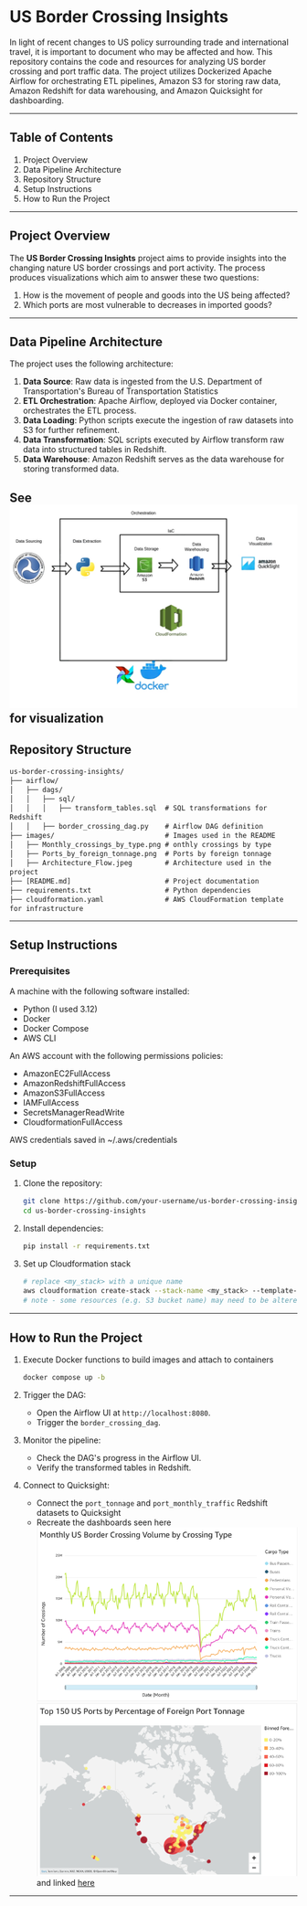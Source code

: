 # US Border Crossing Insights

In light of recent changes to US policy surrounding trade and international travel, it is important to document who may be affected and how. This repository contains the code and resources for analyzing US border crossing and port traffic data. The project utilizes Dockerized Apache Airflow for orchestrating ETL pipelines, Amazon S3 for storing raw data, Amazon Redshift for data warehousing, and Amazon Quicksight for dashboarding.

---

## Table of Contents

1. Project Overview
2. Data Pipeline Architecture
3. Repository Structure
4. Setup Instructions
5. How to Run the Project

---

## Project Overview

The **US Border Crossing Insights** project aims to provide insights into the changing nature US border crossings and port activity. The process produces visualizations which aim to answer these two questions:
1. How is the movement of people and goods into the US being affected?
2. Which ports are most vulnerable to decreases in imported goods?

---

## Data Pipeline Architecture

The project uses the following architecture:

1. **Data Source**: Raw data is ingested from the U.S. Department of Transportation's Bureau of Transportation Statistics
2. **ETL Orchestration**: Apache Airflow, deployed via Docker container, orchestrates the ETL process.
3. **Data Loading**: Python scripts execute the ingestion of raw datasets into S3 for further refinement.
4. **Data Transformation**: SQL scripts executed by Airflow transform raw data into structured tables in Redshift.
5. **Data Warehouse**: Amazon Redshift serves as the data warehouse for storing transformed data.

See ![here](./images/Architecture_Flow.jpeg) for visualization
---

## Repository Structure

```plaintext
us-border-crossing-insights/
├── airflow/
│   ├── dags/
│   │   ├── sql/
│   │   │   ├── transform_tables.sql  # SQL transformations for Redshift
│   │   ├── border_crossing_dag.py    # Airflow DAG definition
├── images/                           # Images used in the README
│   ├── Monthly_crossings_by_type.png # onthly crossings by type
│   ├── Ports_by_foreign_tonnage.png  # Ports by foreign tonnage
│   ├── Architecture_Flow.jpeg        # Architecture used in the project
├── [README.md]                       # Project documentation
├── requirements.txt                  # Python dependencies
├── cloudformation.yaml               # AWS CloudFormation template for infrastructure
```
---

## Setup Instructions

### Prerequisites
A machine with the following software installed:
- Python (I used 3.12)
- Docker
- Docker Compose
- AWS CLI

An AWS account with the following permissions policies:
- AmazonEC2FullAccess
- AmazonRedshiftFullAccess
- AmazonS3FullAccess
- IAMFullAccess
- SecretsManagerReadWrite
- CloudformationFullAccess

AWS credentials saved in ~/.aws/credentials

### Setup

1. Clone the repository:
   ```bash
   git clone https://github.com/your-username/us-border-crossing-insights.git
   cd us-border-crossing-insights
   ```

2. Install dependencies:
   ```bash
   pip install -r requirements.txt
   ```

3. Set up Cloudformation stack
   ```bash
   # replace <my_stack> with a unique name
   aws cloudformation create-stack --stack-name <my_stack> --template-body file://cloudformation.yaml 
   # note - some resources (e.g. S3 bucket name) may need to be altered to ensure uniqueness
   ```

---

## How to Run the Project

1. Execute Docker functions to build images and attach to containers
   ```bash
   docker compose up -b
   ```

2. Trigger the DAG:
   - Open the Airflow UI at `http://localhost:8080`.
   - Trigger the `border_crossing_dag`.

3. Monitor the pipeline:
   - Check the DAG's progress in the Airflow UI.
   - Verify the transformed tables in Redshift.

4. Connect to Quicksight:
    - Connect the `port_tonnage` and `port_monthly_traffic` Redshift datasets to Quicksight 
    - Recreate the dashboards seen here
    ![Monthly Crossings](./images/Monthly_crossings_by_type.png) ![Import Ports](./images/Ports_by_foreign_tonnage.png)
    and linked [here](https://us-east-1.quicksight.aws.amazon.com/sn/account/zoomcamp/dashboards/165e08b2-de82-427f-9727-b2676695d19a/sheets/165e08b2-de82-427f-9727-b2676695d19a_b703f637-e760-43c3-97c6-49a14d254452)

---
